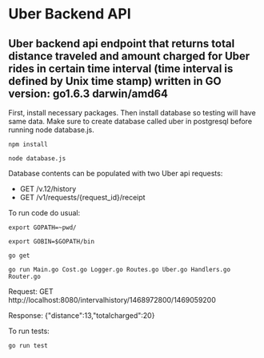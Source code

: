 Uber Backend API
================

Uber backend api endpoint that returns total distance traveled and amount charged for Uber rides in certain time interval (time interval is defined by Unix time stamp) written in GO version: go1.6.3 darwin/amd64
----------------------------------------------------------------------

First, install necessary packages.
Then install database so testing will have same data. Make sure to create database called uber in postgresql before running node database.js.

    npm install

    node database.js


Database contents can be populated with two Uber api requests: 
- GET /v.12/history 
- GET /v1/requests/{request_id}/receipt

To run code do usual:
    
    export GOPATH=~pwd/ 
    
    export GOBIN=$GOPATH/bin
    
    go get
    
    go run Main.go Cost.go Logger.go Routes.go Uber.go Handlers.go Router.go 

Request: 
    GET http://localhost:8080/intervalhistory/1468972800/1469059200

Response: 
    {"distance":13,"totalcharged":20}

To run tests:
      
    go run test
